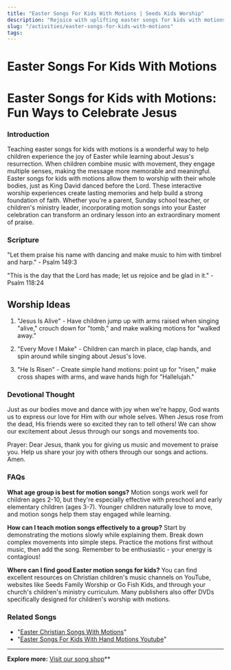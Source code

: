 ```yaml
---
title: "Easter Songs For Kids With Motions | Seeds Kids Worship"
description: "Rejoice with uplifting easter songs for kids with motions celebrating Jesus' resurrection. Easter worship resources for kids and Sunday school."
slug: "/activities/easter-songs-for-kids-with-motions"
tags:
---
```


# Easter Songs For Kids With Motions

# Easter Songs for Kids with Motions: Fun Ways to Celebrate Jesus

### Introduction
Teaching easter songs for kids with motions is a wonderful way to help children experience the joy of Easter while learning about Jesus's resurrection. When children combine music with movement, they engage multiple senses, making the message more memorable and meaningful. Easter songs for kids with motions allow them to worship with their whole bodies, just as King David danced before the Lord. These interactive worship experiences create lasting memories and help build a strong foundation of faith. Whether you're a parent, Sunday school teacher, or children's ministry leader, incorporating motion songs into your Easter celebration can transform an ordinary lesson into an extraordinary moment of praise.

### Scripture
"Let them praise his name with dancing and make music to him with timbrel and harp." - Psalm 149:3

"This is the day that the Lord has made; let us rejoice and be glad in it." - Psalm 118:24

## Worship Ideas
1. "Jesus Is Alive" - Have children jump up with arms raised when singing "alive," crouch down for "tomb," and make walking motions for "walked away."

2. "Every Move I Make" - Children can march in place, clap hands, and spin around while singing about Jesus's love.

3. "He Is Risen" - Create simple hand motions: point up for "risen," make cross shapes with arms, and wave hands high for "Hallelujah."

### Devotional Thought
Just as our bodies move and dance with joy when we're happy, God wants us to express our love for Him with our whole selves. When Jesus rose from the dead, His friends were so excited they ran to tell others! We can show our excitement about Jesus through our songs and movements too. 

Prayer: Dear Jesus, thank you for giving us music and movement to praise you. Help us share your joy with others through our songs and actions. Amen.

### FAQs

**What age group is best for motion songs?**
Motion songs work well for children ages 2-10, but they're especially effective with preschool and early elementary children (ages 3-7). Younger children naturally love to move, and motion songs help them stay engaged while learning.

**How can I teach motion songs effectively to a group?**
Start by demonstrating the motions slowly while explaining them. Break down complex movements into simple steps. Practice the motions first without music, then add the song. Remember to be enthusiastic - your energy is contagious!

**Where can I find good Easter motion songs for kids?**
You can find excellent resources on Christian children's music channels on YouTube, websites like Seeds Family Worship or Go Fish Kids, and through your church's children's ministry curriculum. Many publishers also offer DVDs specifically designed for children's worship with motions.

### Related Songs

- "[Easter Christian Songs With Motions](/activities/easter-christian-songs-with-motions/)"
- "[Easter Songs For Kids With Hand Motions Youtube](/activities/easter-songs-for-kids-with-hand-motions-youtube/)"

---

**Explore more:** [Visit our song shop](https://seedskidsworship.com/shop)**

<!-- Schema Markup -->
<script type="application/ld+json">
{
  "@context": "https://schema.org",
  "@type": "MusicRecording",
  "name": "Easter Songs For Kids With Motions",
  "byArtist": {
    "@type": "MusicGroup",
    "name": "Seeds Kids Worship"
  },
  "isFamilyFriendly": true,
  "url": "https://seedskidsworship.com/activities/easter-songs-for-kids-with-motions/"
}
</script>